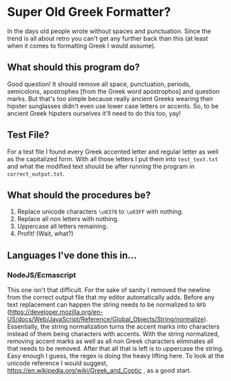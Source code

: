 # Super Old Greek Formatter?

In the days old people wrote without spaces and punctuation. Since the trend is all about retro you can't get any further back than this (at least when it comes to formatting Greek I would assume).

## What should this program do?

Good question! It should remove all space, punctuation, periods, semicolons, apostrophes [from the Greek word apóstrophos] and question marks. But that's too simple because really ancient Greeks wearing their hipster sunglasses didn't even use lower case letters or accents. So, to be ancient Greek hipsters ourselves it'll need to do this too, yay!

## Test File?

For a test file I found every Greek accented letter and regular letter as well as the capitalized form. With all those letters I put them into `test_text.txt` and what the modified text should be after running the program in `correct_output.txt`.

## What should the procedures be?

1. Replace unicode characters `\u0370` to `\u03FF` with nothing.
2. Replace all non letters with nothing.
3. Uppercase all letters remaining.
4. Profit! (Wait, what?)

## Languages I've done this in...

### NodeJS/Ecmascript

This one isn't that difficult. For the sake of sanity I removed the newline from the correct output file that my editor automatically adds. Before any text replacement can happen the string needs to be normalized to `NFD` (https://developer.mozilla.org/en-US/docs/Web/JavaScript/Reference/Global_Objects/String/normalize). Essentially, the string normalization turns the accent marks into characters instead of them being characters with accents. With the string normalized, removing accent marks as well as all non Greek characters eliminates all that needs to be removed. After that all that is left is to uppercase the string. Easy enough I guess, the regex is doing the heavy lifting here. To look at the unicode reference I would suggest, https://en.wikipedia.org/wiki/Greek_and_Coptic , as a good start.

